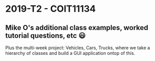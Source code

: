 # 2019-T2 - COIT11134

## Mike O's additional class examples, worked tutorial questions, etc :smiley:

Plus the multi-week project: Vehicles, Cars, Trucks, where we take a hierarchy of classes and build a GUI application ontop of this.
